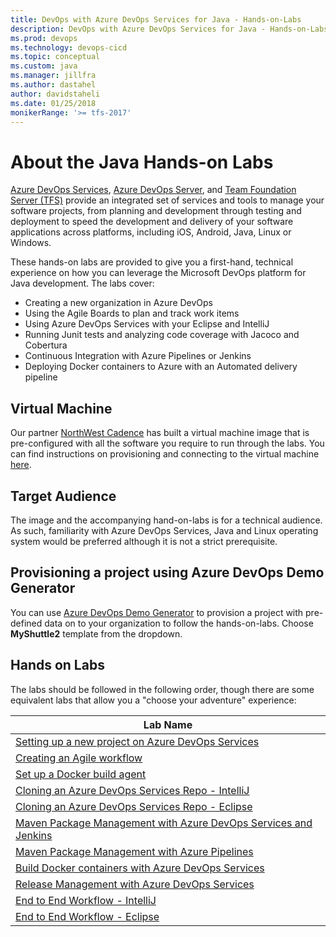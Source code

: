 ```yaml
---
title: DevOps with Azure DevOps Services for Java - Hands-on-Labs
description: DevOps with Azure DevOps Services for Java - Hands-on-Labs
ms.prod: devops
ms.technology: devops-cicd
ms.topic: conceptual
ms.custom: java
ms.manager: jillfra
ms.author: dastahel 
author: davidstaheli
ms.date: 01/25/2018
monikerRange: '>= tfs-2017'
---
```


# About the Java Hands-on Labs

[Azure DevOps Services](https://dev.azure.com), [Azure DevOps Server](https://visualstudio.microsoft.com/tfs/), and [Team Foundation Server (TFS)](https://visualstudio.microsoft.com/tfs/) provide an integrated set of services and tools to manage your software projects, from planning and development through testing and deployment to speed the development and delivery of your software applications across platforms, including iOS, Android, Java, Linux or Windows.


These hands-on labs are provided to give you a first-hand, technical experience on how you can leverage the Microsoft DevOps platform for Java development. The labs cover:

- Creating a new organization in Azure DevOps
- Using the Agile Boards to plan and track work items
- Using Azure DevOps Services with your Eclipse and IntelliJ
- Running Junit tests and analyzing code coverage with Jacoco and Cobertura
- Continuous Integration with Azure Pipelines or Jenkins
- Deploying Docker containers to Azure with an Automated delivery pipeline

## Virtual Machine

Our partner [NorthWest Cadence](https://www.nwcadence.com/) has built a virtual machine image that is pre-configured with all the software you require to run through the labs. You can find instructions on provisioning and connecting to the virtual machine [here](https://github.com/nwcadence/java-dev-vsts).

## Target Audience

The image and the accompanying hand-on-labs is for a technical audience. As such, familiarity with Azure DevOps Services, Java and Linux operating system would be preferred although it is not a strict prerequisite.

## Provisioning a project using Azure DevOps Demo Generator

You can use [Azure DevOps Demo Generator](https://azuredevopsdemogenerator.azurewebsites.net) to provision a project with pre-defined data on to your organization to follow the hands-on-labs. Choose **MyShuttle2** template from the dropdown.

## Hands on Labs

The labs should be followed in the following order, though there are some equivalent labs that allow you a "choose your adventure" experience:

<table width="70%">
   <thead>
      <tr>
         <th width="75%"><b>Lab Name</b></th>
      </tr>
   </thead>
   <tr>
      <td><a href="settingvstsproject/index.md">Setting up a new project on Azure DevOps Services</a></td>
   </tr>
   <tr>
      <td><a href="agile/index.md">Creating an Agile workflow</a></td>
   </tr>
   <tr>
      <td><a href="dockerbuildagent/index.md">Set up a Docker build agent</a></td>
   </tr>
   <tr>
      <td><a href="intellijgit/index.md">Cloning an Azure DevOps Services Repo - IntelliJ</a></td>
   </tr>
   <tr>
      <td><a href="eclipsegit/index.md">Cloning an Azure DevOps Services Repo - Eclipse</a></td>
   </tr>
   <tr>
      <td><a href="mavenpmjenkins/index.md">Maven Package Management with Azure DevOps Services and Jenkins</a></td>
   </tr>
   <tr>
      <td><a href="mavenpmvsts/index.md">Maven Package Management with Azure Pipelines</a></td>
   </tr>
   <tr>
      <td><a href="builddocker/index.md">Build Docker containers with Azure DevOps Services</a></td>
   </tr>
   <tr>
      <td><a href="releasemanagement/index.md">Release Management with Azure DevOps Services</a></td>
   </tr>
   <tr>
      <td><a href="e2eintellij/index.md">End to End Workflow - IntelliJ</a></td>
   </tr>
   <tr>
      <td><a href="e2eeclipse/index.md">End to End Workflow - Eclipse</a></td>
   </tr>
</table>
